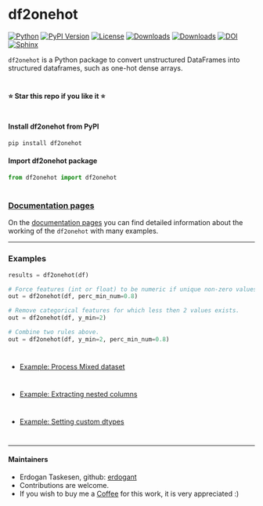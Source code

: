 # df2onehot

[![Python](https://img.shields.io/pypi/pyversions/df2onehot)](https://img.shields.io/pypi/pyversions/df2onehot)
[![PyPI Version](https://img.shields.io/pypi/v/df2onehot)](https://pypi.org/project/df2onehot/)
[![License](https://img.shields.io/badge/license-MIT-green.svg)](https://github.com/erdogant/df2onehot/blob/master/LICENSE)
[![Downloads](https://pepy.tech/badge/df2onehot/month)](https://pepy.tech/project/df2onehot/month)
[![Downloads](https://pepy.tech/badge/df2onehot)](https://pepy.tech/project/df2onehot)
[![DOI](https://zenodo.org/badge/245003302.svg)](https://zenodo.org/badge/latestdoi/245003302)
[![Sphinx](https://img.shields.io/badge/Sphinx-Docs-Green)](https://erdogant.github.io/df2onehot/)
<!---[![BuyMeCoffee](https://img.shields.io/badge/buymea-coffee-yellow.svg)](https://www.buymeacoffee.com/erdogant)-->
<!---[![Coffee](https://img.shields.io/badge/coffee-black-grey.svg)](https://erdogant.github.io/donate/?currency=USD&amount=5)-->

``df2onehot`` is a Python package to convert unstructured DataFrames into structured dataframes, such as one-hot dense arrays.

# 
**⭐️ Star this repo if you like it ⭐️**
#

#### Install df2onehot from PyPI

```bash
pip install df2onehot
```

#### Import df2onehot package

```python
from df2onehot import df2onehot
```
# 


### [Documentation pages](https://erdogant.github.io/df2onehot/)

On the [documentation pages](https://erdogant.github.io/df2onehot/) you can find detailed information about the working of the ``df2onehot`` with many examples. 

<hr> 

### Examples

```python
results = df2onehot(df)
```

```python
# Force features (int or float) to be numeric if unique non-zero values are above percentage.
out = df2onehot(df, perc_min_num=0.8)
```

```python
# Remove categorical features for which less then 2 values exists.
out = df2onehot(df, y_min=2)
```

```python
# Combine two rules above.
out = df2onehot(df, y_min=2, perc_min_num=0.8)
```


# 
* [Example: Process Mixed dataset](https://erdogant.github.io/df2onehot/pages/html/Examples.html#)
# 
* [Example: Extracting nested columns](https://erdogant.github.io/df2onehot/pages/html/Examples.html#extracting-nested-columns)
# 
* [Example: Setting custom dtypes](https://erdogant.github.io/df2onehot/pages/html/Examples.html#custom-dtypes)
#

<hr>

#### Maintainers
* Erdogan Taskesen, github: [erdogant](https://github.com/erdogant)
* Contributions are welcome.
* If you wish to buy me a <a href="https://www.buymeacoffee.com/erdogant">Coffee</a> for this work, it is very appreciated :)

